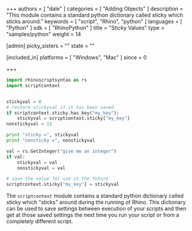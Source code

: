+++
authors = [ "dale" ]
categories = [ "Adding Objects" ]
description = "This module contains a standard python dictionary called sticky which sticks around."
keywords = [ "script", "Rhino", "python" ]
languages = [ "Python" ]
sdk = [ "RhinoPython" ]
title = "Sticky Values"
type = "samples/python"
weight = 14

[admin]
picky_sisters = ""
state = ""

[included_in]
platforms = [ "Windows", "Mac" ]
since = 0

+++


```python
import rhinoscriptsyntax as rs
import scriptcontext


stickyval = 0
# restore stickyval if it has been saved
if scriptcontext.sticky.has_key("my_key"):
    stickyval = scriptcontext.sticky["my_key"]
nonstickyval = 12

print "sticky =", stickyval
print "nonsticky =", nonstickyval

val = rs.GetInteger("give me an integer")
if val:
    stickyval = val
    nonstickyval = val

# save the value for use in the future
scriptcontext.sticky["my_key"] = stickyval
```

The `scriptcontext` module contains a standard python dictionary called sticky which "sticks" around during the running of Rhino.  This dictionary can be used to save settings between execution of your scripts and then get at those saved settings the next time you run your script or from a completely different script.
